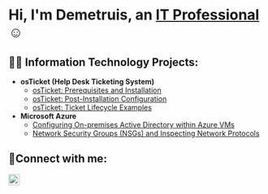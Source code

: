 <h1>Hi, I'm Demetruis, an <a href="https://www.linkedin.com/in/demetruis-verrett-b3429564/">IT Professional</a>☺</h1>

<h2>👨‍💻 Information Technology Projects:</h2>

- <b>osTicket (Help Desk Ticketing System)</b>
  - [osTicket: Prerequisites and Installation](https://github.com/DemetruisVerrett/osticket-prereqs)
  - [osTicket: Post-Installation Configuration](https://github.com/DemetruisVerrett/post-install-config)
  - [osTicket: Ticket Lifecycle Examples](https://github.com/DemetruisVerrett/ticket-lifecycle)
- <b>Microsoft Azure</b>
  - [Configuring On-premises Active Directory within Azure VMs](https://github.com/DemetruisVerrett/configure-ad)
  - [Network Security Groups (NSGs) and Inspecting Network Protocols](https://github.com/DemetruisVerrett/azure-network-protocols)

<h2>🤳Connect with me:</h2>


[<img align="left" alt="Josh | LinkedIn" width="22px" src="https://cdn.jsdelivr.net/npm/simple-icons@v3/icons/linkedin.svg" />][linkedin]


[linkedin]: https://www.linkedin.com/in/demetruis-verrett-b3429564/
